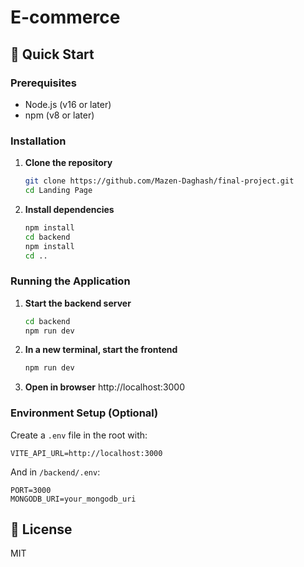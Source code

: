 # E-commerce

## 🚀 Quick Start

### Prerequisites
- Node.js (v16 or later)
- npm (v8 or later)

### Installation

1. **Clone the repository**
   ```bash
   git clone https://github.com/Mazen-Daghash/final-project.git
   cd Landing Page
   ```

2. **Install dependencies**
   ```bash
   npm install
   cd backend
   npm install
   cd ..
   ```

### Running the Application

1. **Start the backend server**
   ```bash
   cd backend
   npm run dev
   ```

2. **In a new terminal, start the frontend**
   ```bash
   npm run dev
   ```

3. **Open in browser**
 http://localhost:3000
   

### Environment Setup (Optional)
Create a `.env` file in the root with:
```
VITE_API_URL=http://localhost:3000
```

And in `/backend/.env`:
```
PORT=3000
MONGODB_URI=your_mongodb_uri
```

## 📝 License
MIT
